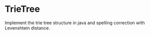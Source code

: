 # TrieTree
Implement the trie tree structure in java and spelling correction with Levenshtein distance.
